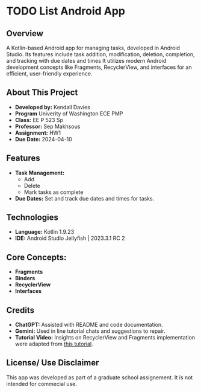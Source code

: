 # TODO List Android App

## Overview

A Kotlin-based Android app for managing tasks, developed in Android Studio. 
Its features include task addition, modification, deletion, completion, and tracking with due dates and times
It utilizes modern Android development concepts like Fragments, RecyclerView, and interfaces for an efficient, user-friendly experience.

## About This Project

- **Developed by:** Kendall Davies
- **Program** Univerity of Washington ECE PMP
- **Class:** EE P 523 Sp
- **Professor:** Sep Makhsous
- **Assignment:** HW1
- **Due Date:** 2024-04-10

## Features

- **Task Management:**
  - Add
  - Delete
  - Mark tasks as complete
- **Due Dates:** Set and track due dates and times for tasks.

## Technologies

- **Language:** Kotlin 1.9.23
- **IDE:** Android Studio Jellyfish | 2023.3.1 RC 2
  
## Core Concepts:
- **Fragments**
- **Binders**
- **RecyclerView**
- **Interfaces**

## Credits

- **ChatGPT:** Assisted with README and code documentation.
- **Gemini:** Used in line tutorial chats and suggestions to repair.
- **Tutorial Video:** Insights on RecyclerView and Fragments implementation were adapted from [this tutorial](https://www.youtube.com/watch?v=RfIR4oaSVfQ).

## License/ Use Disclaimer

This app was developed as part of a graduate school assignement. It is not intended for commecial use. 
